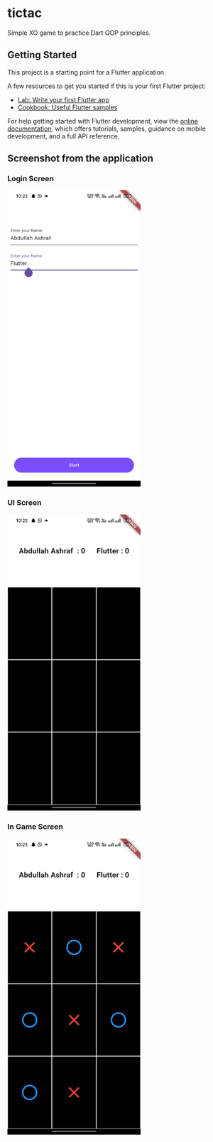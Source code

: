 # tictac

Simple XO game to practice Dart OOP principles.
 
## Getting Started

This project is a starting point for a Flutter application.

A few resources to get you started if this is your first Flutter project:

- [Lab: Write your first Flutter app](https://docs.flutter.dev/get-started/codelab)
- [Cookbook: Useful Flutter samples](https://docs.flutter.dev/cookbook)

For help getting started with Flutter development, view the
[online documentation](https://docs.flutter.dev/), which offers tutorials,
samples, guidance on mobile development, and a full API reference.

## Screenshot from the application

<h3>Login Screen</h3>
<img src="appImages/1.jpg" width="300"/>

<h3>UI Screen</h3>
<img src="appImages/2.jpg" width="300"/>

<h3>In Game Screen</h3>
<img src="appImages/3.jpg" width="300"/>


